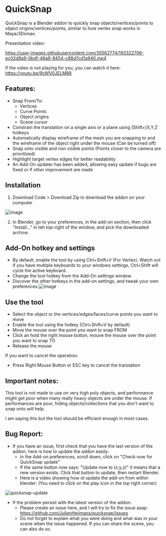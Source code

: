 # QuickSnap
QuickSnap is a Blender addon to quickly snap objects/vertices/points to object origins/vertices/points, similar to how vertex snap works in Maya/3Dsmax.

Presentation video:

https://user-images.githubusercontent.com/35562774/193322706-ec02d8a9-0bdf-48a9-8454-c88d7cd1a940.mp4

If the video is not playing for you, you can watch it here: https://youtu.be/9cWV0JELM88

## Features:
* Snap From/To:
  * Vertices
  * Curve Points
  * Object origins
  * Scene cursor
* Constrain the translation on a single axis or a plane using (Shift+)X,Y,Z hotkeys
* Automatically display wireframe of the mesh you are snapping to and the wireframe of the object right under the mouse (Can be turned off)
* Snap onto visible and non visible points (Points closer to the camera are prioritized)
* Highlight target vertex edges for better readability
* An Add-On updater has been added, allowing easy update if bugs are fixed or if other improvement are made



## Installation
1. Download Code > Download Zip to download the addon on your computer

![image](https://user-images.githubusercontent.com/35562774/193323385-b0df72d3-ca22-4ab9-ba60-29ff64eea0a0.png)

2. In Blender, go to your preferences, in the add-on section, then click "Install..." in teh top-right of the window, and pick the downloaded archive.

## Add-On hotkey and settings
* By default, enable the tool by using Ctrl+Shift+V (For Vertex). Watch out if you have multiple keyboards to your windows settings, Ctrl+Shift will cycle the active keyboard.
* Change the tool hotkey from the Add-On settings window
* Discover the other hotkeys in the add-on settings, and tweak your own preferences
![image](https://user-images.githubusercontent.com/35562774/193323310-b7ba6a3b-7b3d-416a-935f-2c5dab5ad898.png)


## Use the tool
* Select the object or the vertices/edges/faces/curve points you want to move
* Enable the tool using the hotkey (Ctrl+Shift+V by default)
* Move the mouse over the point you want to snap FROM
* Click an hold the right mouse button, mouve the mouse over the point you want to snap TO
* Release the mouse

If you want to cancel the operation:
* Press Right Mouse Button or ESC key to cancel the translation

## Important notes:
This tool is not made to use on very high poly objects, and performance might get poor when many really heavy objects are under the mouse.
If performances are poor, hiding objects/collections that you don't want to snap onto will help.

I am saying this but the tool should be efficient enough in most cases.

## Bug Report:
* If you have an issue, first check that you have the last version of the addon, here is how to update the addon easily:
  * In the Add-on preferences, scroll down, click on "Check now for QuickSnap update"
  * If the same button now says: "Update now to (x,y,z)" it means that a new version exists. Click that button to update, then restart Blender.
  * Here is a video showing how ot update the add-on from within blender: (You need to click on the play icon in the top right corner)

![quicksnap-update](https://user-images.githubusercontent.com/35562774/195124862-dd573b55-ee2a-4995-a068-dd568822186d.gif)

* If the problem persist with the latest version of the addon:
  * Please create an issue here, and I will try to fix the issue asap: https://github.com/JulienHeijmans/quicksnap/issues
  * Do not forget to explain what you were doing and what was in your scene when the issue happened. If you can share the scene, you can also do so.

